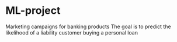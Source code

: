 # ML-project
Marketing campaigns for banking products
The goal is to predict the likelihood of a liability customer buying a personal loan 
